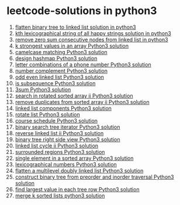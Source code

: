# leetcode-solutions in python3
1. [flatten binary tree to linked list solution in python3](https://leetcode.com/problems/flatten-binary-tree-to-linked-list/discuss/681774/python3-solution-using-postorder-traversal-o1-space-complexity) </br>
2. [kth lexicographical string of all happy strings solution in python3](https://leetcode.com/problems/the-k-th-lexicographical-string-of-all-happy-strings-of-length-n/discuss/676440/python3-on-solution-using-math-with-clear-explanation)
3. [remove zero sum consecutive nodes from linked list in python3](https://leetcode.com/problems/remove-zero-sum-consecutive-nodes-from-linked-list/discuss/675308/python3-simple-solution)
4. [k strongest values in an array Python3 solution](https://leetcode.com/problems/the-k-strongest-values-in-an-array/discuss/674710/python3-solution-beats-100-of-submissions)
5. [camelcase matching Python3 solution](https://leetcode.com/problems/camelcase-matching/discuss/673354/simple-solution-in-python3-olenquerieslenpattern)
6. [design hashmap Python3 solution](https://leetcode.com/problems/design-hashmap/discuss/452263/python3-simple-solution-put-o1-get-o1-remove-o1)
7. [letter combinations of a phone number Python3 solution](https://leetcode.com/problems/letter-combinations-of-a-phone-number/discuss/466119/python3-solution-using-backtracking)
8. [number complement Python3 solution](https://leetcode.com/problems/number-complement/discuss/450983/python3) </br>
9. [odd even linked list Python3 solution](https://leetcode.com/problems/odd-even-linked-list/discuss/670962/python3-simple-solution-in-on) </br>
10. [is subsequence Python3 solution](https://leetcode.com/problems/is-subsequence/discuss/450936/python3-on) </br>
11. [3sum Python3 solution](https://leetcode.com/problems/3sum/discuss/509304/Python3-0(n2)-solution) </br>
12. [search in rotated sorted array ii Python3 solution](https://leetcode.com/problems/search-in-rotated-sorted-array-ii/discuss/509530/Python3-Solution-O(n)-in-worst-case) </br>
13. [remove duplicates from sorted array ii Python3 solution](https://leetcode.com/problems/remove-duplicates-from-sorted-array-ii/discuss/509355/python3-on-time-on-space) </br>
14. [linked list components Python3 solution](https://leetcode.com/problems/linked-list-components/discuss/672843/python3-simple-and-straightforward-on-soluiton) </br>
15. [rotate list Python3 solution](https://leetcode.com/problems/rotate-list/discuss/509348/python3-on-time) </br>
16. [course schedule Python3 solution](https://leetcode.com/problems/course-schedule/discuss/528682/Python3-solution-using-DFS-to-check-for-the-cycle-in-the-graph) </br>
17. [binary search tree iterator Python3 solution](https://leetcode.com/problems/binary-search-tree-iterator/discuss/512926/python3-solution-using-queue) </br>
18. [reverse linked list ii Python3 solution](https://leetcode.com/problems/reverse-linked-list-ii/discuss/509552/python3-solution-in-single-pass-and-o1-space) </br>
19. [binary tree right side view Python3 solution](https://leetcode.com/problems/binary-tree-right-side-view/discuss/512934/python3-solution) </br>
20. [linked list cycle ii Python3 solution](https://leetcode.com/problems/linked-list-cycle-ii/discuss/488739/Python3-two-pointer-approach) </br>
21. [surrounded regions Python3 solution](https://leetcodex.xyz/problems/surrounded-regions/discuss/526539/Python3-dfs-solution) </br>
22. [single element in a sorted array Python3 solution](https://leetcodex.xyz/problems/single-element-in-a-sorted-array/discuss/509638/Python3-using-xor) </br>
23. [lexicographical numbers Python3 solution](https://leetcode.com/problems/lexicographical-numbers/discuss/688372/Python3-solution-using-DFS)
24. [flatten a multilevel doubly linked list Python3 solution](https://leetcode.com/problems/flatten-a-multilevel-doubly-linked-list/discuss/695233/Python3-solution-using-recursion)
25. [construct binary tree from preorder and inorder traversal Python3 solution](https://leetcode.com/problems/construct-binary-tree-from-preorder-and-inorder-traversal/discuss/488780/Python3-recursive-approach)
26. [find largest value in each tree row Python3 solution](https://leetcode.com/problems/find-largest-value-in-each-tree-row/discuss/695348/Python3-preorder-traversal-solution)
27. [merge k sorted lists python3 solution](https://leetcode.com/problems/merge-k-sorted-lists/discuss/703614/Python3-solution-using-heapq)